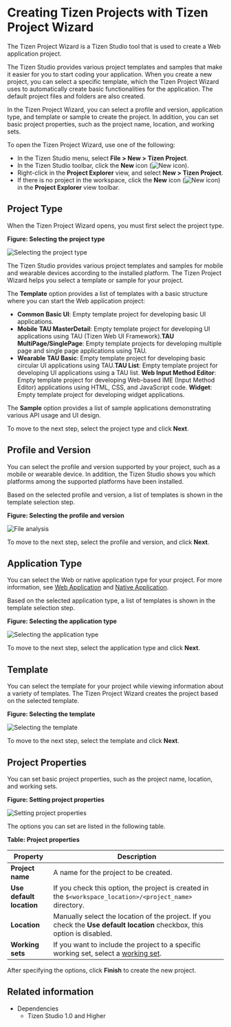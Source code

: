 # Creating Tizen Projects with Tizen Project Wizard

The Tizen Project Wizard is a Tizen Studio tool that is used to create a Web application project.

The Tizen Studio provides various project templates and samples that make it easier for you to start coding your application. When you create a new project, you can select a specific template, which the Tizen Project Wizard uses to automatically create basic functionalities for the application. The default project files and folders are also created.

In the Tizen Project Wizard, you can select a profile and version, application type, and template or sample to create the project. In addition, you can set basic project properties, such as the project name, location, and working sets.

To open the Tizen Project Wizard, use one of the following:

- In the Tizen Studio menu, select **File > New > Tizen Project**.
- In the Tizen Studio toolbar, click the **New** icon (![New icon](./media/project_wizard_icon_new.png)).
- Right-click in the **Project Explorer** view, and select **New > Tizen Project**.
- If there is no project in the workspace, click the **New** icon (![New icon](./media/project_wizard_icon_new.png)) in the **Project Explorer** view toolbar.

<a name="type"></a>
## Project Type

When the Tizen Project Wizard opens, you must first select the project type.

**Figure: Selecting the project type**

![Selecting the project type](./media/project_wizard_type.png)

The Tizen Studio provides various project templates and samples for mobile and wearable devices according to the installed platform. The Tizen Project Wizard helps you select a template or sample for your project.

The **Template** option provides a list of templates with a basic structure where you can start the Web application project:

- **Common** **Basic UI**: Empty template project for developing basic UI applications.
- **Mobile** **TAU MasterDetail**: Empty template project for developing UI applications using TAU (Tizen Web UI Framework).**TAU MultiPage/SinglePage**: Empty template projects for developing multiple page and single page applications using TAU.
- **Wearable** **TAU Basic**: Empty template project for developing basic circular UI applications using TAU.**TAU List**: Empty template project for developing UI applications using a TAU list. **Web Input Method Editor**: Empty template project for developing Web-based IME (Input Method Editor) applications using HTML, CSS, and JavaScript code. **Widget**: Empty template project for developing widget applications.

The **Sample** option provides a list of sample applications demonstrating various API usage and UI design.

To move to the next step, select the project type and click **Next**.

<a name="version"></a>
## Profile and Version

You can select the profile and version supported by your project, such as a mobile or wearable device. In addition, the Tizen Studio shows you which platforms among the supported platforms have been installed.

Based on the selected profile and version, a list of templates is shown in the template selection step.

**Figure: Selecting the profile and version**

![File analysis](./media/project_wizard_profile.png)

To move to the next step, select the profile and version, and click **Next**.

<a name="app_type"></a>
## Application Type

You can select the Web or native application type for your project. For more information, see [Web Application](../../web/tutorials/index.md) and [Native Application](../../native/tutorials/index.md).

Based on the selected application type, a list of templates is shown in the template selection step.

**Figure: Selecting the application type**

![Selecting the application type](./media/project_wizard_app_type_w.png)

To move to the next step, select the application type and click **Next**.

<a name="template"></a>
## Template

You can select the template for your project while viewing information about a variety of templates. The Tizen Project Wizard creates the project based on the selected template.

**Figure: Selecting the template**

![Selecting the template](./media/project_wizard_template_w.png)

To move to the next step, select the template and click **Next**.

<a name="properties"></a>
## Project Properties

You can set basic project properties, such as the project name, location, and working sets.

**Figure: Setting project properties**

![Setting project properties](./media/project_wizard_properties_w.png)

The options you can set are listed in the following table.

**Table: Project properties**

| Property                 | Description                              |
|------------------------|----------------------------------------|
| **Project name**         | A name for the project to be created.    |
| **Use default location** | If you check this option, the project is created in the `$<workspace_location>/<project_name>` directory. |
| **Location**             | Manually select the location of the project.  If you check the **Use default location** checkbox, this option is disabled. |
| **Working sets**         | If you want to include the project to a specific working set, select a [working set](http://help.eclipse.org/mars/index.jsp?topic=%2Forg.eclipse.platform.doc.user%2Fconcepts%2Fcworkset.htm). |

After specifying the options, click **Finish** to create the new project.

## Related information
* Dependencies
  - Tizen Studio 1.0 and Higher
